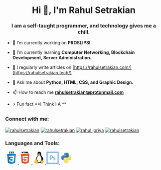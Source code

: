 <h1 align="center">Hi 👋, I'm Rahul Setrakian</h1>
<h3 align="center">I am a self-taught programmer, and technology gives me a chill.</h3>

- 🔭 I’m currently working on **PROSLIPSI**

- 🌱 I’m currently learning **Computer Networking, Blockchain Development, Server Administration.**

- 📝 I regularly write articles on [https://rahulsetrakian.com/](https://rahulsetrakian.tech/)

- 💬 Ask me about **Python, HTML, CSS, and Graphic Design.**

- 📫 How to reach me **rahulsetrakian@protonmail.com**

- ⚡ Fun fact **I Think I A **

<h3 align="left">Connect with me:</h3>
<p align="left">
<a href="https://dev.to/rahulsetrakian" target="blank"><img align="center" src="https://cdn.jsdelivr.net/npm/simple-icons@3.0.1/icons/dev-dot-to.svg" alt="rahulsetrakian" height="30" width="40" /></a>
<a href="https://linkedin.com/in/rahulsetrakian" target="blank"><img align="center" src="https://raw.githubusercontent.com/rahuldkjain/github-profile-readme-generator/master/src/images/icons/Social/linked-in-alt.svg" alt="rahulsetrakian" height="30" width="40" /></a>
<a href="https://stackoverflow.com/users/rahul joriya" target="blank"><img align="center" src="https://raw.githubusercontent.com/rahuldkjain/github-profile-readme-generator/master/src/images/icons/Social/stack-overflow.svg" alt="rahul joriya" height="30" width="40" /></a>
<a href="https://codesandbox.com/rahulsetrakian" target="blank"><img align="center" src="https://cdn.jsdelivr.net/npm/simple-icons@3.0.1/icons/codesandbox.svg" alt="rahulsetrakian" height="30" width="40" /></a>
</p>

<h3 align="left">Languages and Tools:</h3>
<p align="left"> <a href="https://www.w3schools.com/css/" target="_blank"> <img src="https://raw.githubusercontent.com/devicons/devicon/master/icons/css3/css3-original-wordmark.svg" alt="css3" width="40" height="40"/> </a> <a href="https://www.w3.org/html/" target="_blank"> <img src="https://raw.githubusercontent.com/devicons/devicon/master/icons/html5/html5-original-wordmark.svg" alt="html5" width="40" height="40"/> </a> <a href="https://www.linux.org/" target="_blank"> <img src="https://raw.githubusercontent.com/devicons/devicon/master/icons/linux/linux-original.svg" alt="linux" width="40" height="40"/> </a> <a href="https://www.photoshop.com/en" target="_blank"> <img src="https://raw.githubusercontent.com/devicons/devicon/master/icons/photoshop/photoshop-line.svg" alt="photoshop" width="40" height="40"/> </a> <a href="https://www.python.org" target="_blank"> <img src="https://raw.githubusercontent.com/devicons/devicon/master/icons/python/python-original.svg" alt="python" width="40" height="40"/> </a> </p>
